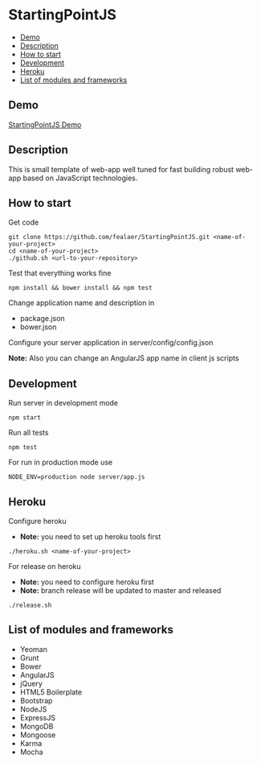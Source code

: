 # StartingPointJS

- [Demo](#demo)
- [Description](#description)
- [How to start](#start)
- [Development](#development)
- [Heroku](#heroku)
- [List of modules and frameworks](#modules)

## Demo
[StartingPointJS Demo](http://startingpointjs.herokuapp.com)

## Description
This is small template of web-app well tuned for fast building robust web-app based on JavaScript technologies.

## How to start

Get code
```shell
git clone https://github.com/fealaer/StartingPointJS.git <name-of-your-project>
cd <name-of-your-project>
./github.sh <url-to-your-repository>
```

Test that everything works fine
```shell
npm install && bower install && npm test
```

Change application name and description in

* package.json
* bower.json

Configure your server application in server/config/config.json

**Note:** Also you can change an AngularJS app name in client js scripts

## Development

Run server in development mode
```shell
npm start
```

Run all tests
```shell
npm test
```

For run in production mode use
```shell
NODE_ENV=production node server/app.js
```

## Heroku

Configure heroku

* **Note:** you need to set up heroku tools first

```shell
./heroku.sh <name-of-your-project>
```
For release on heroku

* **Note:** you need to configure heroku first
* **Note:** branch release will be updated to master and released

```shell
./release.sh
```

## List of modules and frameworks

* Yeoman
* Grunt
* Bower
* AngularJS
* jQuery
* HTML5 Boilerplate
* Bootstrap
* NodeJS
* ExpressJS
* MongoDB
* Mongoose
* Karma
* Mocha